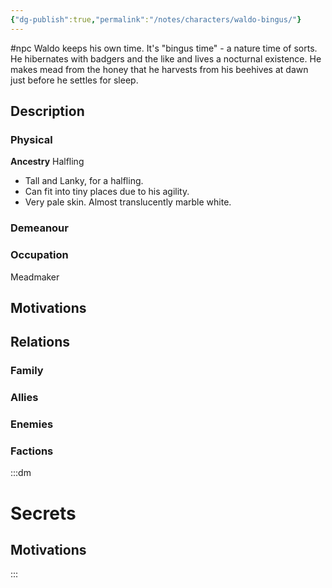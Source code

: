 ```yaml
---
{"dg-publish":true,"permalink":"/notes/characters/waldo-bingus/"}
---
```


#npc 
Waldo keeps his own time. It's "bingus time" -  a nature time of sorts. He hibernates with badgers and the like and lives a nocturnal existence. He makes mead from the honey that he harvests from his beehives at dawn just before he settles for sleep. 
## Description
### Physical
**Ancestry** Halfling
- Tall and Lanky, for a halfling. 
- Can fit into tiny places due to his agility.
- Very pale skin. Almost translucently marble white.
### Demeanour

### Occupation
Meadmaker

## Motivations

## Relations
### Family
### Allies
### Enemies
### Factions

:::dm
# Secrets
## Motivations

:::
